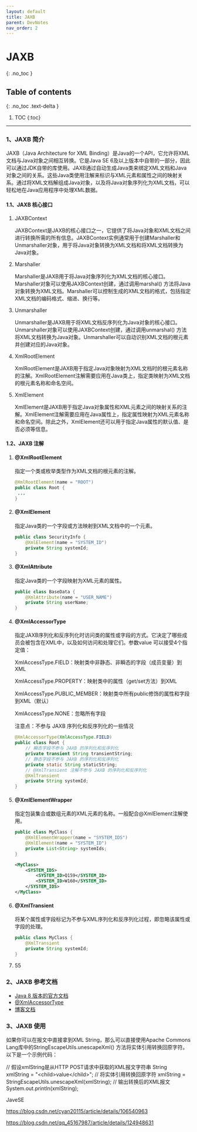 ```yaml
---
layout: default
title: JAXB
parent: DevNotes
nav_order: 2
---
```


# JAXB
{: .no_toc }

## Table of contents
{: .no_toc .text-delta }

1. TOC
   {:toc}

---


### 1、JAXB 简介

JAXB（Java Architecture for XML Binding）是Java的一个API，它允许将XML文档与Java对象之间相互转换。它是Java SE
6及以上版本中自带的一部分，因此可以通过JDK自带的库使用。JAXB通过自动生成Java类来绑定XML文档和Java对象之间的关系。这些Java类使用注解来标识与XML元素和属性之间的映射关系。通过将XML文档解组成Java对象，以及将Java对象序列化为XML文档，可以轻松地在Java应用程序中处理XML数据。

#### 1.1、JAXB 核心接口

1. JAXBContext

   JAXBContext是JAXB的核心接口之一，它提供了将Java对象和XML文档之间进行转换所需的所有信息。JAXBContext实例通常用于创建Marshaller和Unmarshaller对象，用于将Java对象转换为XML文档和将XML文档转换为Java对象。

2. Marshaller

   Marshaller是JAXB用于将Java对象序列化为XML文档的核心接口。Marshaller对象可以使用JAXBContext创建，通过调用marshal()
   方法将Java对象转换为XML文档。Marshaller可以控制生成的XML文档的格式，包括指定XML文档的编码格式、缩进、换行等。

3. Unmarshaller

   Unmarshaller是JAXB用于将XML文档反序列化为Java对象的核心接口。Unmarshaller对象可以使用JAXBContext创建，通过调用unmarshal()
   方法将XML文档转换为Java对象。Unmarshaller可以自动识别XML文档的根元素并创建对应的Java对象。

4. XmlRootElement

   XmlRootElement是JAXB用于指定Java对象映射为XML文档时的根元素名称的注解。XmlRootElement注解需要应用在Java类上，指定类映射为XML文档的根元素名称和命名空间。

5. XmlElement

   XmlElement是JAXB用于指定Java对象属性和XML元素之间的映射关系的注解。XmlElement注解需要应用在Java属性上，指定属性映射为XML元素名称和命名空间。除此之外，XmlElement还可以用于指定Java属性的默认值、是否必须等信息。

#### 1.2、JAXB 注解

1. #### @XmlRootElement

   指定一个类或枚举类型作为XML文档的根元素的注解。

   ```java
   @XmlRootElement(name = "ROOT")
   public class Root {
   	...
   }
   ```


2. #### @XmlElement

   指定Java类的一个字段或方法映射到XML文档中的一个元素。

   ```java
   public class SecurityInfo {
       @XmlElement(name = "SYSTEM_ID")
       private String systemId;
   }
   ```


3. #### @XmlAttribute

   指定Java类的一个字段映射为XML元素的属性。

   ```java
   public class BaseData {
       @XmlAttribute(name = "USER_NAME")
       private String userName;
   }
   ```

4. #### @XmlAccessorType

   指定JAXB序列化和反序列化时访问类的属性或字段的方式。它决定了哪些成员会被包含在XML中，以及如何访问和处理它们。参数value
   可以接受4个指定值：

   XmlAccessType.FIELD：映射类中非静态、非瞬态的字段（成员变量）到XML

   XmlAccessType.PROPERTY：映射类中的属性（get/set方法）到XML

   XmlAccessType.PUBLIC_MEMBER：映射类中所有public修饰的属性和字段到XML（默认）

   XmlAccessType.NONE：忽略所有字段

   注意点：不参与 JAXB 序列化和反序列化的一些情况

   ```java
   @XmlAccessorType(XmlAccessType.FIELD)
   public class Root {
       // 瞬态字段不参与 JAXB 的序列化和反序列化
       private transient String transientString;
       // 静态字段不参与 JAXB 的序列化和反序列化
       private static String staticString;
       // @XmlTransient 注解不参与 JAXB 的序列化和反序列化
       @XmlTransient
       private String systemId;
   }
   ```

5. #### @XmlElementWrapper

   指定包装集合或数组元素的XML元素的名称。一般配合@XmlElement注解使用。

   ```java
   public class MyClass {
       @XmlElementWrapper(name = "SYSTEM_IDS")
       @XmlElement(name = "SYSTEM_ID")
       private List<String> systemIds;
   }
   ```

   ```xml
   <MyClass>
       <SYSTEM_IDS>
           <SYSTEM_ID>Q159</SYSTEM_ID>
           <SYSTEM_ID>W160</SYSTEM_ID>
       </SYSTEM_IDS>
   </MyClass>
   ```


6. #### @XmlTransient

   将某个属性或字段标记为不参与XML序列化和反序列化过程，即忽略该属性或字段的处理。

   ```java
   public class MyClass {
       @XmlTransient
       private String systemId;
   }
   ```

7. 55

### 2、JAXB 参考文档

- [Java 8 版本的官方文档](https://docs.oracle.com/javase/8/docs/api/)
- [@XmlAccessorType](https://docs.oracle.com/javase/8/docs/api/javax/xml/bind/annotation/XmlTransient.html)
- [博客文档](https://www.cnblogs.com/wuyongyin/p/14317489.html)

### 3、JAXB 使用

如果你可以在报文中直接拿到XML String，那么可以直接使用Apache Commons Lang库中的StringEscapeUtils.unescapeXml()
方法将实体引用转换回原字符。以下是一个示例代码：

// 假设xmlString是从HTTP POST请求中获取的XML报文字符串
String xmlString = "<root>&lt;child&gt;value&lt;/child&gt;</root>";
// 将实体引用转换回原字符
xmlString = StringEscapeUtils.unescapeXml(xmlString);
// 输出转换后的XML报文
System.out.println(xmlString);

JaveSE

https://blog.csdn.net/cyan20115/article/details/106540963

https://blog.csdn.net/qq_45167987/article/details/124948631























